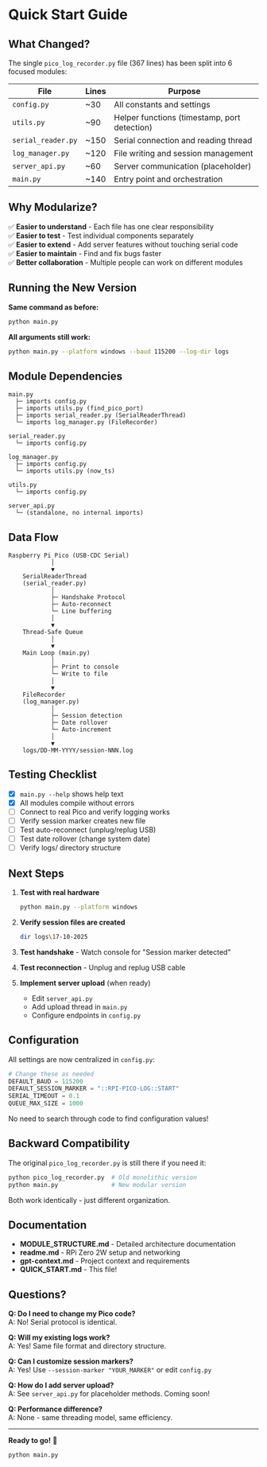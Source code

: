 # Quick Start Guide

## What Changed?

The single `pico_log_recorder.py` file (367 lines) has been split into 6 focused modules:

| File | Lines | Purpose |
|------|-------|---------|
| `config.py` | ~30 | All constants and settings |
| `utils.py` | ~90 | Helper functions (timestamp, port detection) |
| `serial_reader.py` | ~150 | Serial connection and reading thread |
| `log_manager.py` | ~120 | File writing and session management |
| `server_api.py` | ~60 | Server communication (placeholder) |
| `main.py` | ~140 | Entry point and orchestration |

## Why Modularize?

✅ **Easier to understand** - Each file has one clear responsibility  
✅ **Easier to test** - Test individual components separately  
✅ **Easier to extend** - Add server features without touching serial code  
✅ **Easier to maintain** - Find and fix bugs faster  
✅ **Better collaboration** - Multiple people can work on different modules  

## Running the New Version

**Same command as before:**
```bash
python main.py
```

**All arguments still work:**
```bash
python main.py --platform windows --baud 115200 --log-dir logs
```

## Module Dependencies

```
main.py
  ├─ imports config.py
  ├─ imports utils.py (find_pico_port)
  ├─ imports serial_reader.py (SerialReaderThread)
  └─ imports log_manager.py (FileRecorder)

serial_reader.py
  └─ imports config.py

log_manager.py
  ├─ imports config.py
  └─ imports utils.py (now_ts)

utils.py
  └─ imports config.py

server_api.py
  └─ (standalone, no internal imports)
```

## Data Flow

```
Raspberry Pi Pico (USB-CDC Serial)
            │
            ▼
    SerialReaderThread
    (serial_reader.py)
            │
            ├─ Handshake Protocol
            ├─ Auto-reconnect
            └─ Line buffering
            │
            ▼
    Thread-Safe Queue
            │
            ▼
    Main Loop (main.py)
            │
            ├─ Print to console
            └─ Write to file
            │
            ▼
    FileRecorder
    (log_manager.py)
            │
            ├─ Session detection
            ├─ Date rollover
            └─ Auto-increment
            │
            ▼
    logs/DD-MM-YYYY/session-NNN.log
```

## Testing Checklist

- [x] `main.py --help` shows help text
- [x] All modules compile without errors
- [ ] Connect to real Pico and verify logging works
- [ ] Verify session marker creates new file
- [ ] Test auto-reconnect (unplug/replug USB)
- [ ] Test date rollover (change system date)
- [ ] Verify logs/ directory structure

## Next Steps

1. **Test with real hardware**
   ```bash
   python main.py --platform windows
   ```

2. **Verify session files are created**
   ```bash
   dir logs\17-10-2025
   ```

3. **Test handshake** - Watch console for "Session marker detected"

4. **Test reconnection** - Unplug and replug USB cable

5. **Implement server upload** (when ready)
   - Edit `server_api.py`
   - Add upload thread in `main.py`
   - Configure endpoints in `config.py`

## Configuration

All settings are now centralized in `config.py`:

```python
# Change these as needed
DEFAULT_BAUD = 115200
DEFAULT_SESSION_MARKER = "::RPI-PICO-LOG::START"
SERIAL_TIMEOUT = 0.1
QUEUE_MAX_SIZE = 1000
```

No need to search through code to find configuration values!

## Backward Compatibility

The original `pico_log_recorder.py` is still there if you need it:

```bash
python pico_log_recorder.py  # Old monolithic version
python main.py               # New modular version
```

Both work identically - just different organization.

## Documentation

- **MODULE_STRUCTURE.md** - Detailed architecture documentation
- **readme.md** - RPi Zero 2W setup and networking
- **gpt-context.md** - Project context and requirements
- **QUICK_START.md** - This file!

## Questions?

**Q: Do I need to change my Pico code?**  
A: No! Serial protocol is identical.

**Q: Will my existing logs work?**  
A: Yes! Same file format and directory structure.

**Q: Can I customize session markers?**  
A: Yes! Use `--session-marker "YOUR_MARKER"` or edit `config.py`

**Q: How do I add server upload?**  
A: See `server_api.py` for placeholder methods. Coming soon!

**Q: Performance difference?**  
A: None - same threading model, same efficiency.

---

**Ready to go!** 🚀

```bash
python main.py
```
